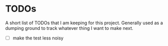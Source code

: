 # TODOs

A short list of TODOs that I am keeping for this project. Generally used as a dumping ground to track whatever thing I want to make next.

- [ ] make the test less noisy

